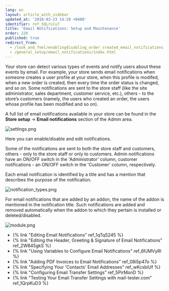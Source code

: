 ```yaml
---
lang: en
layout: article_with_sidebar
updated_at: '2018-03-23 14:28 +0400'
identifier: ref_5QLrLCu7
title: 'Email Notifications: Setup and Maintenance'
order: 220
published: true
redirect_from:
  - /look_and_feel/enablingdisabling_order_created_email_notifications.html
  - /general_setup/email_notifications/index.html
---
```


Your store can detect various types of events and notify users about these events by email. For example, your store sends email notifications when someone creates a user profile at your store, when this profile is modifed, when a new order is created, then every time the order status is changed, and so on. Some notifications are sent to the store staff (like the site administrator, sales department, customer service, etc.), others - to the store’s customers (namely, the users who created an order, the users whose profile has been modified and so on). 

A full list of email notifications available in your store can be found in the **Store setup** -> **Email notifications** section of the Admin area.  

![settings.png]({{site.baseurl}}/attachments/ref_5QLrLCu7/settings.png?t=1522141442)

Here you can enable/disable and edit notifications. 

Some of the notifications are sent to both the store staff and customers, others - only to the store staff or only to customers. Admin notifications have an ON/OFF switch in the 'Administrator' column, customer notifications - an ON/OFF switch in the 'Customer' column, respectively. 

Each email notification is identified by a title and has a mention that describes the purpose of the notification. 

![notification_types.png]({{site.baseurl}}/attachments/ref_5QLrLCu7/notification_types.png)

For email notifications that are added by an addon, the name of the addon is mentioned in the notification title. Such notifications are added and removed automatically when the addon to which they pertain is installed or deleted/disabled.

![module.png]({{site.baseurl}}/attachments/ref_5QLrLCu7/module.png)



*  {% link "Editing Email Notifications" ref_1qTqS245 %}
*  {% link "Editing the Header, Greeting &amp; Signature of Email Notifications" ref_2W845gkS %}
*  {% link "Using Variables to Configure Email Notifications" ref_6fJMVyRl %}
*  {% link "Adding PDF Invoices to Email Notifications" ref_08i5p47o %}
*  {% link "Specifying Your 'Contacts' Email Addresses" ref_wKcxbiUf %}
*  {% link "Configuring Email Transfer Settings" ref_5PirMonD %}
*  {% link "Testing Your Email Transfer Settings with mail-tester.com" ref_1QrpKuD3 %}
